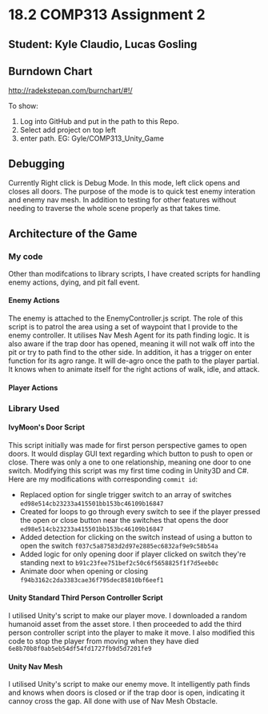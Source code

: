 # 18.2 COMP313 Assignment 2
## Student: Kyle Claudio, Lucas Gosling

## Burndown Chart
http://radekstepan.com/burnchart/#!/

To show: 
1) Log into GitHub and put in the path to this Repo.
2) Select add project on top left
3) enter path. EG: Gyle/COMP313_Unity_Game

## Debugging
Currently Right click is Debug Mode. In this mode, left click opens and closes all doors. The purpose of the mode is to quick test enemy interation and enemy nav mesh. In addition to testing for other features without needing to traverse the whole scene properly as that takes time.

## Architecture of the Game
### My code
Other than modifcations to library scripts, I have created scripts for handling enemy actions, dying, and pit fall event.

#### Enemy Actions
The enemy is attached to the EnemyController.js script. The role of this script is to patrol the area using a set of waypoint
that I provide to the enemy controller. It utilises  Nav Mesh Agent for its path finding logic. It is also aware if the 
trap door has opened, meaning it will not walk off into the pit or try to path find to the other side. In addition, it 
has a trigger on enter function for its agro range. It will de-agro once the path to the player partial. It knows when to 
animate itself for the right actions of walk, idle, and attack.

#### Player Actions




### Library Used
#### IvyMoon's Door Script
This script initially was made for first person perspective games to open doors. It would display GUI text regarding which button to
push to open or close. There was only a one to one relationship, meaning one door to one switch. Modifying this script was my first time coding in Unity3D and C#. Here are my modifications with corresponding `commit id`:

* Replaced option for single trigger switch to an array of switches `ed98e514cb23233a415501bb153bc46109b16847`
* Created for loops to go through every switch to see if the player pressed the open or close button near the switches that opens the door `ed98e514cb23233a415501bb153bc46109b16847`
* Added detection for clicking on the switch instead of using a button to open the switch `f037c5a87583d2d97e2885ec6832af9e9c58b54a`
* Added logic for only opening door if player clicked on switch they're standing next to `b91c23fee751bef2c50c6f5658825f1f7d5eeb0c`
* Animate door when opening or closing `f94b3162c2da3383cae36f795dec85810bf6eef1`

#### Unity Standard Third Person Controller Script
I utilised Unity's script to make our player move. I downloaded a random humanoid asset from the asset store. I then
proceeded to add the third person controller script into the player to make it move. I also modified this code to 
stop the player from moving when they have died `6e8b70b8f0ab5eb54df54fd1727fb9d5d7201fe9`

#### Unity Nav Mesh
I utilised Unity's script to make our enemy move. It intelligently path finds and knows when doors is closed or if the 
trap door is open, indicating it cannoy cross the gap. All done with use of Nav Mesh Obstacle.
